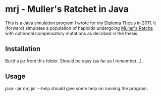 mrj - Muller's Ratchet in Java
==============================

This is a Java simulation program I wrote for my 
[Diploma Thesis](https://github.com/paulstaab/diplomarbeit) in 2011. 
It (forward) simulates a population of haploids undergoing 
[Muller's Ratche](https://en.wikipedia.org/wiki/Muller%27s_ratchet) 
with optinonal compensatory mutations as decribed in the thesis.

Installation
------------
Build a jar from this folder. Should be easy (as far as I remember...).


Usage
-----
java -jar mrj.jar --help should give some help on running the program.


